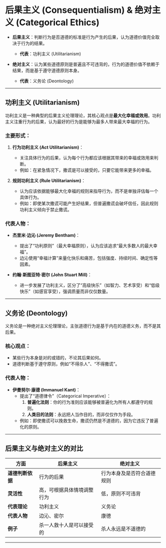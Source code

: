 # 后果主义 (Consequentialism) & 绝对主义 (Categorical Ethics)

- **后果主义**：判断行为是否道德的标准是行为产生的后果，认为道德价值完全取决于行为的结果。

  - **代表**：功利主义 (Utilitarianism)

- **绝对主义**：认为某些道德原则是普遍且不可违背的，行为的道德价值不依赖于结果，而是基于遵守道德原则本身。
  - **代表**：义务论 (Deontology)

---

## 功利主义 (Utilitarianism)

功利主义是一种典型的后果主义伦理理论，其核心观点是**最大化幸福或效用**。功利主义注重行为的后果，认为最好的行为是能够为最多人带来最大幸福的行为。

### **主要形式**：

1. **行为功利主义 (Act Utilitarianism)**：

   - 关注具体行为的后果，认为每个行为都应该根据其带来的幸福或效用来判断。
   - 例如：在紧急情况下，撒谎是可以接受的，只要它能带来更多的幸福。

2. **规则功利主义 (Rule Utilitarianism)**：
   - 认为应该依据能够最大化幸福的规则来指导行为，而不是单独评估每一个具体行为。
   - 例如：即使某次撒谎可能产生好结果，但普遍撒谎会破坏信任，因此规则功利主义倾向于禁止撒谎。

### **代表人物**：

- **杰里米·边沁 (Jeremy Bentham)**：

  - 提出了“功利原则”（最大幸福原则），认为应该追求“最大多数人的最大幸福”。
  - 边沁使用“幸福计算”来量化快乐和痛苦，包括强度、持续时间、确定性等因素。

- **约翰·斯图亚特·密尔 (John Stuart Mill)**：
  - 进一步发展了功利主义，区分了“高级快乐”（如智力、艺术享受）和“低级快乐”（如感官享受），强调质量而非仅仅数量。

---

## 义务论 (Deontology)

义务论是一种绝对主义伦理理论，主张道德行为是基于内在的道德义务，而不是其后果。

### **核心观点**：

- 某些行为本身是对的或错的，不论其后果如何。
- 道德判断基于遵守原则，例如“不得杀人”、“不得撒谎”。

### **代表人物**：

- **伊曼努尔·康德 (Immanuel Kant)**：
  - 提出了“道德律令”（Categorical Imperative）：
    1. **普遍化法则**：你的行为准则应该能够被普遍化为所有人都遵守的规则。
    2. **人类目的法则**：永远把人当作目的，而非仅仅作为手段。
  - 例如：即使撒谎可以挽救生命，撒谎仍然是不道德的，因为它违反了普遍化的原则。

---

## 后果主义与绝对主义的对比

| **方面**         | **后果主义**               | **绝对主义**               |
| ---------------- | -------------------------- | -------------------------- |
| **道德判断依据** | 行为的后果                 | 行为本身及是否符合道德规则 |
| **灵活性**       | 高，可根据具体情境调整行为 | 低，原则不可违背           |
| **代表理论**     | 功利主义                   | 义务论                     |
| **代表人物**     | 边沁、密尔                 | 康德                       |
| **例子**         | 杀一人救十人是可以接受的   | 杀人永远是不道德的         |

---
